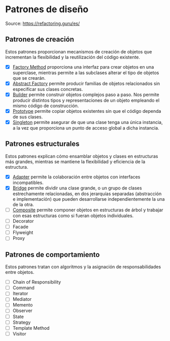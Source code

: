 # Patrones de diseño

Source: https://refactoring.guru/es/

## Patrones de creación

Estos patrones proporcionan mecanismos de creación de objetos que incrementan la flexibilidad y la reutilización del código existente.

- [x] [Factory Method](https://refactoring.guru/es/design-patterns/factory-method) proporciona una interfaz para crear objetos en una superclase, mientras permite a las subclases alterar el tipo de objetos que se crearán.
- [x] [Abstract Factory](https://refactoring.guru/es/design-patterns/abstract-factory) permite producir familias de objetos relacionados sin especificar sus clases concretas.
- [x] [Builder](https://refactoring.guru/es/design-patterns/builder) permite construir objetos complejos paso a paso. Nos permite producir distintos tipos y representaciones de un objeto empleando el mismo código de construcción.
- [x] [Prototype](https://refactoring.guru/es/design-patterns/prototype) permite copiar objetos existentes sin que el código dependa de sus clases.
- [x] [Singleton](https://refactoring.guru/es/design-patterns/singleton) permite asegurar de que una clase tenga una única instancia, a la vez que proporciona un punto de acceso global a dicha instancia.

## Patrones estructurales

Estos patrones explican cómo ensamblar objetos y clases en estructuras más grandes, mientras se mantiene la flexibilidad y eficiencia de la estructura.

- [x] [Adapter](https://refactoring.guru/es/design-patterns/adapter) permite la colaboración entre objetos con interfaces incompatibles.
- [x] [Bridge](https://refactoring.guru/es/design-patterns/bridge) permite dividir una clase grande, o un grupo de clases estrechamente relacionadas, en dos jerarquías separadas (abstracción e implementación) que pueden desarrollarse independientemente la una de la otra.
- [ ] [Composite](https://refactoring.guru/es/design-patterns/composite) permite componer objetos en estructuras de árbol y trabajar con esas estructuras como si fueran objetos individuales.
- [ ] Decorator
- [ ] Facade
- [ ] Flyweight
- [ ] Proxy

## Patrones de comportamiento

Estos patrones tratan con algoritmos y la asignación de responsabilidades entre objetos.

- [ ] Chain of Responsibility
- [ ] Command
- [ ] Iterator
- [ ] Mediator
- [ ] Memento
- [ ] Observer
- [ ] State
- [ ] Strategy
- [ ] Template Method
- [ ] Visitor
